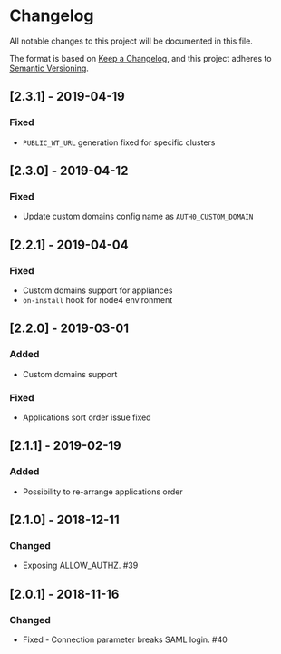 # Changelog
All notable changes to this project will be documented in this file.

The format is based on [Keep a Changelog](https://keepachangelog.com/en/1.0.0/),
and this project adheres to [Semantic Versioning](https://semver.org/spec/v2.0.0.html).

## [2.3.1] - 2019-04-19

### Fixed
- `PUBLIC_WT_URL` generation fixed for specific clusters

## [2.3.0] - 2019-04-12

### Fixed
- Update custom domains config name as `AUTH0_CUSTOM_DOMAIN`

## [2.2.1] - 2019-04-04

### Fixed
- Custom domains support for appliances
- `on-install` hook for node4 environment

## [2.2.0] - 2019-03-01

### Added
- Custom domains support

### Fixed
- Applications sort order issue fixed

## [2.1.1] - 2019-02-19

### Added
- Possibility to re-arrange applications order

## [2.1.0] - 2018-12-11

### Changed
- Exposing ALLOW_AUTHZ. #39

## [2.0.1] - 2018-11-16

### Changed
- Fixed - Connection parameter breaks SAML login. #40
